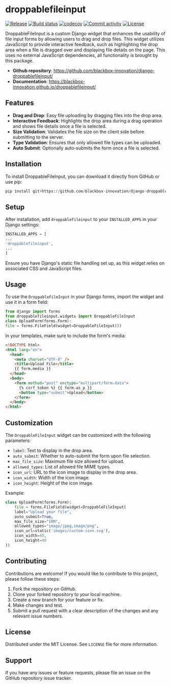 # droppablefileinput


[![Release](https://img.shields.io/github/v/release/blackbox-innovation/django-droppablefileinput)](https://img.shields.io/github/v/release/blackbox-innovation/django-droppablefileinput)
[![Build status](https://img.shields.io/github/actions/workflow/status/blackbox-innovation/django-droppablefileinput/main.yml?branch=main)](https://github.com/blackbox-innovation/django-droppablefileinput/actions/workflows/main.yml?query=branch%3Amain)
[![codecov](https://codecov.io/gh/blackbox-innovation/django-droppablefileinput/branch/main/graph/badge.svg)](https://codecov.io/gh/blackbox-innovation/django-droppablefileinput)
[![Commit activity](https://img.shields.io/github/commit-activity/m/blackbox-innovation/django-droppablefileinput)](https://img.shields.io/github/commit-activity/m/blackbox-innovation/django-droppablefileinput)
[![License](https://img.shields.io/github/license/blackbox-innovation/django-droppablefileinput)](https://img.shields.io/github/license/blackbox-innovation/django-droppablefileinput)


DroppableFileInput is a custom Django widget that enhances the usability of file input forms by allowing users to drag and drop files. This widget utilizes JavaScript to provide interactive feedback, such as highlighting the drop area when a file is dragged over and displaying file details on the page. This uses no external JavaScript dependencies, all functionality is brought by this package.


- **Github repository**: <https://github.com/blackbox-innovation/django-droppablefileinput/>
- **Documentation**: <https://blackbox-innovation.github.io/droppablefileinput/>

## Features

- **Drag and Drop**: Easy file uploading by dragging files into the drop area.
- **Interactive Feedback**: Highlights the drop area during a drag operation and shows file details once a file is selected.
- **Size Validation**: Validates the file size on the client side before submitting to the server.
- **Type Validation**: Ensures that only allowed file types can be uploaded.
- **Auto Submit**: Optionally auto-submits the form once a file is selected.

## Installation

To install DroppableFileInput, you can download it directly from GitHub or use pip:
```python
pip install git+https://github.com/blackbox-innovation/django-droppablefileinput.git
```


Setup
-----
After installation, add `droppablefileinput` to your `INSTALLED_APPS` in your Django settings:


```python
INSTALLED_APPS = [
...
'droppablefileinput',
...
]
```


Ensure you have Django's static file handling set up, as this widget relies on associated CSS and JavaScript files.


Usage
-----
To use the `DroppableFileInput` in your Django forms, import the widget and use it in a form field:


```python
from django import forms
from droppablefileinput.widgets import DroppableFileInput
class UploadForm(forms.Form):
file = forms.FileField(widget=DroppableFileInput())
```


In your templates, make sure to include the form's media:


```html
<!DOCTYPE html>
<html lang="en">
  <head>
    <meta charset="UTF-8" />
    <title>Upload File</title>
    {{ form.media }}
  </head>
  <body>
    <form method="post" enctype="multipart/form-data">
      {% csrf_token %} {{ form.as_p }}
      <button type="submit">Upload</button>
    </form>
  </body>
</html>


```
Customization
-------------


The `DroppableFileInput` widget can be customized with the following parameters:
- `label`: Text to display in the drop area.
- `auto_submit`: Whether to auto-submit the form upon file selection.
- `max_file_size`: Maximum file size allowed for upload.
- `allowed_types`: List of allowed file MIME types.
- `icon_url`: URL to the icon image to display in the drop area.
- `icon_width`: Width of the icon image.
- `icon_height`: Height of the icon image.

Example:


```python
class UploadForm(forms.Form):
    file = forms.FileField(widget=DroppableFileInput(
    label="Upload your file",
    auto_submit=True,
    max_file_size="10M",
    allowed_types="image/jpeg,image/png",
    icon_url=static('images/custom-icon.svg'),
    icon_width=40,
    icon_height=40
))
```



Contributing
------------
Contributions are welcome! If you would like to contribute to this project, please follow these steps:
1. Fork the repository on GitHub.
2. Clone your forked repository to your local machine.
3. Create a new branch for your feature or fix.
4. Make changes and test.
5. Submit a pull request with a clear description of the changes and any relevant issue numbers.

License
-------
Distributed under the MIT License. See `LICENSE` file for more information.


Support
-------
If you have any issues or feature requests, please file an issue on the GitHub repository issue tracker.
